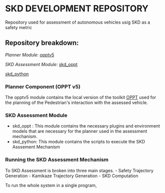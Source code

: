 
SKD DEVELOPMENT REPOSITORY
==========================================================================
Repository used for assessment of autonomous vehicles usig SKD as a safety metric

## Repository breakdown:
*Planner Module:*
[opptv5](opptv5)

*SKD Assessment Module:*
[skd_oppt](skd_oppt)

[skd_python](skd_python)

### Planner Component (OPPT v5)
The opptv5 module contains the local version of the toolkit [OPPT](https://github.com/RDLLab/oppt) used for the planning of the Pedestrian's interaction with the assessed vehicle.

### SKD Assessment Module
- skd_oppt : This module contains the necessary plugins and environment models that are necessary for the
planner used in the assessment mechanism.
- skd_python: This module contains the scripts to execute the SKD Asssement Mechanism

### Running the SKD Assessment Mechanism
To SKD Assessment is broken into three main stages. 
	- Safety Trajectory Generation
	- Kamikaze Trajectory Generation
	- SKD Computation

To run the whole system in a single program, 
```



```


